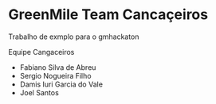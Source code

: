 # GreenMile Team Cancaçeiros 

Trabalho de exmplo para o gmhackaton

Equipe Cangaceiros
* Fabiano Silva de Abreu
* Sergio Nogueira Filho
* Damis Iuri Garcia do Vale
* Joel Santos
